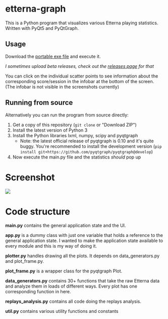 # etterna-graph
This is a Python program that visualizes various Etterna playing statistics. Written with PyQt5 and PyQtGraph.

## Usage
Download the [portable exe file](https://github.com/kangalioo/etterna-graph/releases/download/latest/EtternaGraph.exe) and execute it.

*I sometimes upload beta releases, check out the [releases page](https://github.com/kangalioo/etterna-graph/releases) for that*

You can click on the individual scatter points to see information about the corresponding score/session in the infobar at the bottom of the screen. (The infobar is not visible in the screenshots currently)

## Running from source
Alternatively you can run the program from source directly:
1. Get a copy of this repository (`git clone` or "Download ZIP")
2. Install the latest version of Python 3
3. Install the Python libraries lxml, numpy, scipy and pyqtgraph
    - Note: the latest official release of pyqtgraph is 0.10 and it's quite buggy. You're recommended to install the development version (`pip install git+https://github.com/pyqtgraph/pyqtgraph@develop`)
4. Now execute the main.py file and the statistics _should_ pop up

# Screenshot
![](https://imgur.com/h5GZRha.jpg)

# Code structure

**main.py** contains the general application state and the UI.

**app.py** is a dummy class with just one variable that holds a reference to the general application state. I wanted to make the application state available to every module and this is my way of doing it.

**plotter.py** handles drawing all the plots. It depends on data_generators.py and plot_frame.py.

**plot_frame.py** is a wrapper class for the pyqtgraph Plot.

**data_generators.py** contains 30+ functions that take the raw Etterna data and analyze them in loads of different ways. Every plot has one corresponding function in here.

**replays_analysis.py** contains all code doing the replays analysis.

**util.py** contains various utility functions and constants

